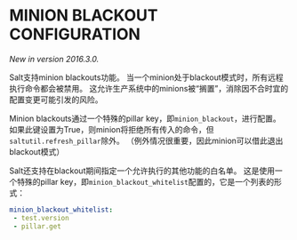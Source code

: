 # MINION BLACKOUT CONFIGURATION
*New in version 2016.3.0.*

Salt支持minion blackouts功能。 当一个minion处于blackout模式时，所有远程执行命令都会被禁用。 这允许生产系统中的minions被“搁置”，消除因不合时宜的配置变更可能引发的风险。

Minion blackouts通过一个特殊的pillar key，即`minion_blackout`，进行配置。 如果此键设置为True，则minion将拒绝所有传入的命令，但`saltutil.refresh_pillar`除外。 （例外情况很重要，因此minion可以借此退出blackout模式）

Salt还支持在blackout期间指定一个允许执行的其他功能的白名单。 这是使用一个特殊的pillar key，即`minion_blackout_whitelist`配置的，它是一个列表的形式：
```yaml
minion_blackout_whitelist:
 - test.version
 - pillar.get
```
